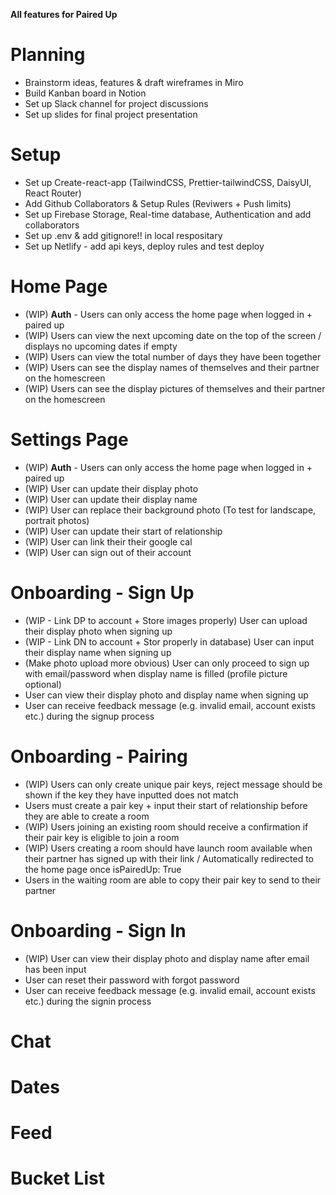 **All features for Paired Up**

# Planning

- Brainstorm ideas, features & draft wireframes in Miro
- Build Kanban board in Notion
- Set up Slack channel for project discussions
- Set up slides for final project presentation

# Setup

- Set up Create-react-app (TailwindCSS, Prettier-tailwindCSS, DaisyUI, React Router)
- Add Github Collaborators & Setup Rules (Reviwers + Push limits)
- Set up Firebase Storage, Real-time database, Authentication and add collaborators
- Set up .env & add gitignore!! in local respositary
- Set up Netlify - add api keys, deploy rules and test deploy

# Home Page

- (WIP) **Auth** - Users can only access the home page when logged in + paired up
- (WIP) Users can view the next upcoming date on the top of the screen / displays no upcoming dates if empty
- (WIP) Users can view the total number of days they have been together
- (WIP) Users can see the display names of themselves and their partner on the homescreen
- (WIP) Users can see the display pictures of themselves and their partner on the homescreen

# Settings Page

- (WIP) **Auth** - Users can only access the home page when logged in + paired up
- (WIP) User can update their display photo
- (WIP) User can update their display name
- (WIP) User can replace their background photo (To test for landscape, portrait photos)
- (WIP) User can update their start of relationship
- (WIP) User can link their their google cal
- (WIP) User can sign out of their account

# Onboarding - Sign Up

- (WIP - Link DP to account + Store images properly) User can upload their display photo when signing up
- (WIP - Link DN to account + Stor properly in database) User can input their display name when signing up
- (Make photo upload more obvious) User can only proceed to sign up with email/password when display name is filled (profile picture optional)
- User can view their display photo and display name when signing up
- User can receive feedback message (e.g. invalid email, account exists etc.) during the signup process

# Onboarding - Pairing

- (WIP) Users can only create unique pair keys, reject message should be shown if the key they have inputted does not match
- Users must create a pair key + input their start of relationship before they are able to create a room
- (WIP) Users joining an existing room should receive a confirmation if their pair key is eligible to join a room
- (WIP) Users creating a room should have launch room available when their partner has signed up with their link / Automatically redirected to the home page once isPairedUp: True
- Users in the waiting room are able to copy their pair key to send to their partner

# Onboarding - Sign In

- (WIP) User can view their display photo and display name after email has been input
- User can reset their password with forgot password
- User can receive feedback message (e.g. invalid email, account exists etc.) during the signin process

# Chat

# Dates

# Feed

# Bucket List
